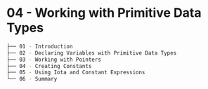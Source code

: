 # 04 - Working with Primitive Data Types

```bash
├── 01 - Introduction
├── 02 - Declaring Variables with Primitive Data Types
├── 03 - Working with Pointers
├── 04 - Creating Constants
├── 05 - Using Iota and Constant Expressions
└── 06 - Summary
```
